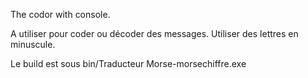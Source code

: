 The codor with console.

A utiliser pour coder ou décoder des messages. Utiliser des lettres en minuscule. 

Le build est sous bin/Traducteur Morse-morsechiffre.exe

